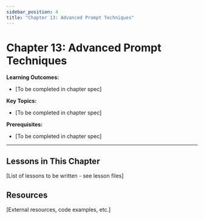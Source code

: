 ```yaml
---
sidebar_position: 4
title: "Chapter 13: Advanced Prompt Techniques"
---
```


# Chapter 13: Advanced Prompt Techniques

**Learning Outcomes:**
- [To be completed in chapter spec]

**Key Topics:**
- [To be completed in chapter spec]

**Prerequisites:**
- [To be completed in chapter spec]

---

## Lessons in This Chapter

[List of lessons to be written - see lesson files]

## Resources

[External resources, code examples, etc.]
